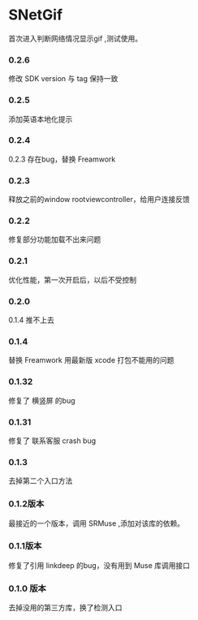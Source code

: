 # SNetGif

首次进入判断网络情况显示gif ,测试使用。

### 0.2.6 

修改 SDK version 与 tag 保持一致

### 0.2.5

添加英语本地化提示

### 0.2.4 

0.2.3 存在bug，替换 Freamwork

### 0.2.3

释放之前的window rootviewcontroller，给用户连接反馈

### 0.2.2

修复部分功能加载不出来问题

### 0.2.1

优化性能，第一次开启后，以后不受控制

### 0.2.0

0.1.4 推不上去

### 0.1.4

替换 Freamwork 用最新版 xcode 打包不能用的问题

### 0.1.32

修复了 横竖屏 的bug

### 0.1.31

修复了 联系客服 crash bug

### 0.1.3 

去掉第二个入口方法

### 0.1.2版本

最接近的一个版本，调用 SRMuse ,添加对该库的依赖。

### 0.1.1版本

修复了引用 linkdeep 的bug，没有用到 Muse 库调用接口

### 0.1.0 版本

去掉没用的第三方库，换了检测入口